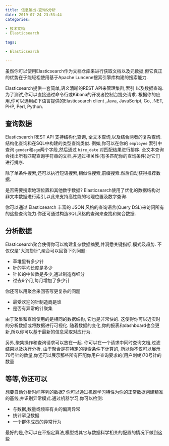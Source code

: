 ```yaml
---
title: 信息输出-查询&分析
date: 2019-07-24 23:53:44
categories:

- 技术文档
- Elasticsearch

tags:

- Elasticsearch

---
```


虽然你可以使用Elasticsearch作为文档仓库来进行获取文档以及元数据,但它真正的优势在于能轻松使用基于Apache Luncene搜索引擎库构建的搜索能力.

Elasticsearch提供一套简单,语义清晰的REST API来管理集群,索引 以及数据查询.为了测试,你可以直接通过命令行或Kibana的开发者控制台提交请求. 根据你的应用,你可以选用如下语言提供的Elasticsearch client ,Java, JavaScript, Go, .NET, PHP, Perl, Python.

## 查询数据

Elasticsearch REST API 支持结构化查询, 全文本查询,以及结合两者的复杂查询. 结构化查询和在SQL中构建的类型查询类似. 例如,你可以在你的 `employee` 索引中查询 `gender`和`age`两个字段,然后通过 `hire_date` 对匹配结果进行排序. 全文本查询会找出所有匹配查询字符串的文档,并通过相关性(有多匹配你的查询条件)对它们进行排序.

除了单条件搜索,还可以执行短语搜索,相似性搜索,前缀搜索.然后自动获得推荐数据.

是否需要搜索地理位置和其他数字数据? Elasticsearch使用了优化的数据结构对非文本数据进行索引,以此来支持高性能的地理位置及数字查询.

<!--more-->
你可以通过 Elasticsearch 丰富的 JSON 风格的查询语言(Query DSL)来访问所有的这些查询能力.你还可通过构造SQL风格的查询来查找和聚合数据.

## 分析数据

Elasticsearch聚合使得你可以构建复杂数据摘要,并洞悉关键指标,模式及趋势. 不仅仅是"大海捞针",聚合可以回答下列问题:

- 草堆里有多少针
- 针的平均长度是多少
- 针长的中位数是多少,通过制造商细分
- 过去6个月,每月增加了多少针

你还可以用聚合来回答写更复杂的问题

- 最受欢迎的针制造商是谁
- 是否有异常的针聚集

由于聚集和查询使用的是相同的数据结构, 它也是非常快的. 这使得你可以近实时的分析数据或将数据进行可视化. 随着数据的变化,你的报表和dashboard也会更新,所以你可以基于最新的信息采取对应行为.

另外,聚集操作和查询请求可以放在一起. 你可以在一个请求中同时查询文档,过滤结果以及执行分析. 由于聚合是在特定的搜索条件下计算的, 所以你不仅可以展示70号针的数量,你还可以展示那些所有匹配你用户查询要求的(用户刺绣)70号针的数量

## 等等,你还可以

想要自动分析时间序列的数据? 你可以通过机器学习特性为你的正常数据创建精准的基线,并识别异常模式.通过机器学习,你可以检测:

- 与数据,数量或频率有关的偏离异常
- 统计罕见数据
- 一个群体成员的异常行为

最好的是,你可以在不指定算法,模型或其它与数据科学相关的配置的情况下做到这些
